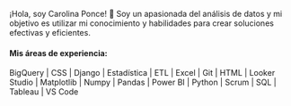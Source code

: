 ¡Hola, soy Carolina Ponce! 👋 Soy un apasionada del análisis de datos y mi objetivo es utilizar mi conocimiento y habilidades para crear soluciones efectivas y eficientes.

#### Mis áreas de experiencia:

BigQuery | CSS | Django | Estadística | ETL | Excel | Git | HTML | Looker Studio | Matplotlib | Numpy | Pandas | Power BI | Python | Scrum | SQL | Tableau | VS Code 

